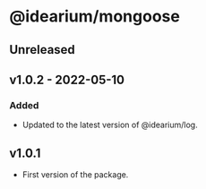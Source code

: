 # @idearium/mongoose

## Unreleased

## v1.0.2 - 2022-05-10

### Added

-   Updated to the latest version of @idearium/log.

## v1.0.1

-   First version of the package.
